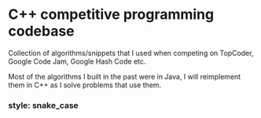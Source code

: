 # C++ competitive programming codebase

Collection of algorithms/snippets that I used when competing on TopCoder, Google Code Jam, Google Hash Code etc.

Most of the algorithms I built in the past were in Java, I will reimplement them in C++ as I solve problems that use them.

### style: snake_case
